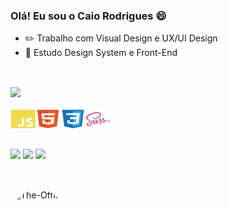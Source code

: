 ### Olá! Eu sou o Caio Rodrigues 😄

- ✏️ Trabalho com Visual Design e UX/UI Design
- 🚀 Estudo Design System e Front-End

 ##

<div align="left">
  <br>
  <a href="https://github.com/caiobarchii">
  <img height="180em" src="https://github-readme-stats.vercel.app/api/top-langs/?username=caiobarchii&layout=compact&langs_count=7&theme=radical"/>
</div>

<div style="display: inline_block margin: 50"><br>
  <img align="left" alt="Caio-Js" height="30" width="40" src="https://raw.githubusercontent.com/devicons/devicon/master/icons/javascript/javascript-plain.svg">
  <img align="left" alt="Caio-HTML" height="30" width="40" src="https://raw.githubusercontent.com/devicons/devicon/master/icons/html5/html5-original.svg">
  <img align="left" alt="Caio-CSS" height="30" width="40" src="https://raw.githubusercontent.com/devicons/devicon/master/icons/css3/css3-original.svg">
  <img align="left" alt="Caio-Sass" height="30" width="40" src="https://raw.githubusercontent.com/devicons/devicon/master/icons/sass/sass-original.svg">
  <br>
 </div>
 
   ##
 
 <div>
  <br>
  <a href="https://caiorod.com.br/" target="_blank"><img src="https://img.shields.io/badge/website-000000?style=for-the-badge&logo=About.me&logoColor=white" target="_blank"></a>
  <a href="https://dribbble.com/caiobarchi" target="_blank"><img src="https://img.shields.io/badge/Dribbble-EA4C89?style=for-the-badge&logo=dribbble&logoColor=white" target="_blank"></a>
 	<a href="https://www.linkedin.com/in/caio-rodrigues-39b915227/" target="_blank"><img src="https://img.shields.io/badge/-LinkedIn-%230077B5?style=for-the-badge&logo=linkedin&logoColor=white" target="_blank"></a>
 </div>
 
  ##
  
  <div>
  <br>
  <img align="left" alt="The-Office" height="150" style="border-radius:50px;" src="https://media.giphy.com/media/8X2kIbRJZQkdXt46ur/giphy.gif">
 </div>
